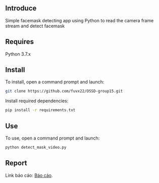 ## Introduce
Simple facemask detecting app using Python to read the camera frame stream and detect facemask
## Requires
Python 3.7.x
## Install
To install, open a command prompt and launch:
```bash
git clone https://github.com/fuvx22/OSSD-group15.git
```
Install required dependencies:
```bash
pip install -r requirements.txt
```
## Use
To use, open a command prompt and launch:
```bash
python detect_mask_video.py
```
## Report
Link báo cáo: [Báo cáo](https://www.overleaf.com/read/mhypgpysdvqm#1edb70).
